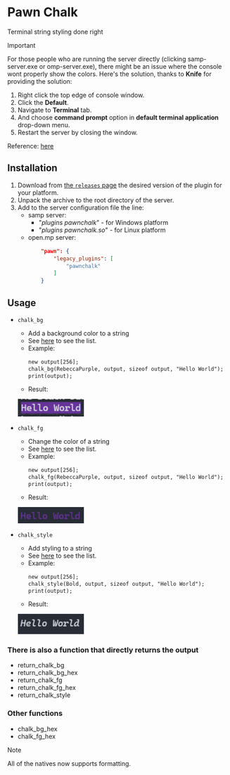 # Pawn Chalk

Terminal string styling done right

> [!IMPORTANT]
> For those people who are running the server directly (clicking samp-server.exe or omp-server.exe), there might be an issue where the console wont properly show the colors.
> Here's the solution, thanks to **Knife** for providing the solution:
> 1. Right click the top edge of console window.
> 2. Click the **Default**.
> 3. Navigate to **Terminal** tab.
> 4. And choose **command prompt** option in **default terminal application** drop-down menu.
> 5. Restart the server by closing the window.   
> 
> Reference: [here](https://discord.com/channels/231799104731217931/231799180127895553/1332736620473880778)

## Installation

1. Download from [the `releases` page](https://github.com/Tiaansu/pawn-chalk/releases) the desired version of the plugin for your platform.
2. Unpack the archive to the root directory of the server.
3. Add to the server configuration file the line:
    * samp server:
        * "*plugins pawnchalk*" - for Windows platform
        * "*plugins pawnchalk.so*" - for Linux platform
    * open.mp server:
        ```json
            "pawn": {
                "legacy_plugins": [
                    "pawnchalk"
                ]
            }
        ```

## Usage
* `chalk_bg`
    - Add a background color to a string
    - See [here](./pawnchalk.inc#L8-L164) to see the list.
    - Example:
        ```pawn
        new output[256];
        chalk_bg(RebeccaPurple, output, sizeof output, "Hello World");
        print(output);
        ```
    - Result:
    <p align='left'>
        <img width='150' src='assets/bg.png' alt='bg' />
    </p>

* `chalk_fg`
    - Change the color of a string
    - See [here](./pawnchalk.inc#L8-L164) to see the list.
    - Example:
        ```pawn
        new output[256];
        chalk_fg(RebeccaPurple, output, sizeof output, "Hello World");
        print(output);
        ```
    - Result:
    <p align='left'>
        <img width='150' src='assets/fg.png' alt='fg' />
    </p>

* `chalk_style`
    - Add styling to a string
    - See [here](./pawnchalk.inc#L169-L176) to see the list.
    - Example:
        ```pawn
        new output[256];
        chalk_style(Bold, output, sizeof output, "Hello World");
        print(output);
        ```
    - Result:
    <p align='left'>
        <img width='150' src='assets/style.png' alt='style' />
    </p>

### There is also a function that directly returns the output
- return_chalk_bg
- return_chalk_bg_hex
- return_chalk_fg
- return_chalk_fg_hex
- return_chalk_style

### Other functions
- chalk_bg_hex
- chalk_fg_hex

> [!NOTE]   
> All of the natives now supports formatting.
